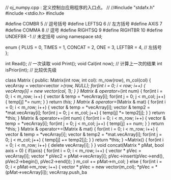 // oj_numpy.cpp : 定义控制台应用程序的入口点。
//
//#include "stdafx.h"
#include <stdio.h>
#include <vector>
 
#define COMBR 5 // 逗号括号
#define LEFTSQ 6 // 左方括号
#define AXIS 7
#define COMMA 8 // 逗号
#define RIGHTSQ 9
#define RIGHTBR 10
#define UNDEFBR -1 // 未定括号
using namespace std;

enum
{
 PLUS = 0,
 TIMES = 1,
 CONCAT = 2,
 ONE = 3,
 LEFTBR = 4, // 左括号
};

int Read(); // 一次读取
void Print();
void Cal(int now); // 计算上一次的结果
int isPrior(int); // 比较优先级

class Matrix
{
public:
 Matrix(int row, int col): m_row(row), m_col(col)
 {
  vecArray = vector<vector<int> *>(row, NULL);
  for(int i = 0; i < row; i++)
  {
   vecArray[i] = new vector<int>(col, 1);
  }
 }
 Matrix & operator*=(int num)
 {
  for(int i = 0; i < m_row; i++)
  {
   vector<int> & temp = *vecArray[i];
   for(int j = 0; j < m_col; j++)
   {
    temp[j] *= num;
   }
  }
  return *this;
 }
 Matrix & operator*=(Matrix & mat)
 {
  for(int i = 0; i < m_row; i++)
  {
   vector<int> & temp = *vecArray[i];
   vector<int> & temp2 = *mat.vecArray[i];
   for(int j = 0; j < m_col; j++)
   {
    temp[j] *= temp2[j];
   }
  }
  return *this;
 }
 Matrix & operator+=(int num)
 {
  for(int i = 0; i < m_row; i++)
  {
   vector<int> & temp = *vecArray[i];
   for(int j = 0; j < m_col; j++)
   {
    temp[j] += num;
   }
  }
  return *this;
 }
 Matrix & operator+=(Matrix & mat)
 {
  for(int i = 0; i < m_row; i++)
  {
   vector<int> & temp = *vecArray[i];
   vector<int> & temp2 = *mat.vecArray[i];
   for(int j = 0; j < m_col; j++)
   {
    temp[j] += temp2[j];
   }
  }
  return *this;
 }
 ~Matrix()
 {
  for(int i = 0; i < m_row; i++)
  {
   delete vecArray[i];
  }
 }
 void concat(Matrix * pMat, bool axis = 0)
 {
  if(axis)
  {
   for(int i = 0; i < m_row; i++)
   {
    vector<int> * pVec = vecArray[i];
    vector<int> * pVec2 = pMat->vecArray[i];
    pVec->insert(pVec->end(), pVec2->begin(), pVec2->end());
   }
   m_col += pMat->m_col;
  }
  else
  {
   for(int i = 0; i < pMat->m_row; i++)
   {
    vector<int> * pVec = new vector<int>(m_col);
    *pVec = *(pMat->vecArray[i]);
    vecArray.push_ba
